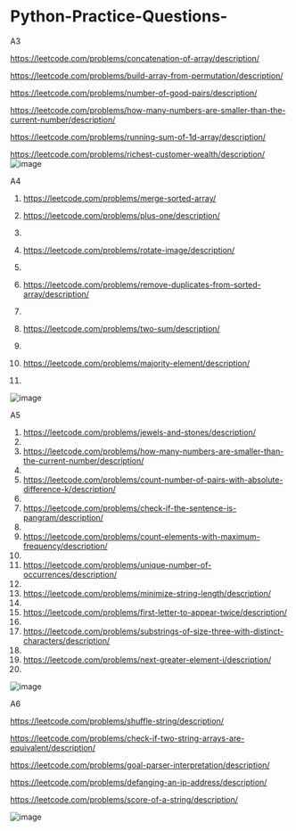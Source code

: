 # Python-Practice-Questions-

A3

https://leetcode.com/problems/concatenation-of-array/description/

https://leetcode.com/problems/build-array-from-permutation/description/

https://leetcode.com/problems/number-of-good-pairs/description/

https://leetcode.com/problems/how-many-numbers-are-smaller-than-the-current-number/description/

https://leetcode.com/problems/running-sum-of-1d-array/description/

https://leetcode.com/problems/richest-customer-wealth/description/
![image](https://github.com/yuvicann/Python-Practice-Questions-/assets/66309345/8056d0d0-1e4e-4115-b1fd-6dbc6b7eab12)

A4


1.	https://leetcode.com/problems/merge-sorted-array/
   
3.	https://leetcode.com/problems/plus-one/description/
4.	
5.	https://leetcode.com/problems/rotate-image/description/
6.	
7.	https://leetcode.com/problems/remove-duplicates-from-sorted-array/description/
8.	
9.	https://leetcode.com/problems/two-sum/description/
10.	
11.	https://leetcode.com/problems/majority-element/description/
12.	
![image](https://github.com/yuvicann/Python-Practice-Questions-/assets/66309345/c5f64689-85b1-451d-a74e-8ed3982046e3)

A5

1.	https://leetcode.com/problems/jewels-and-stones/description/
2.	
3.	https://leetcode.com/problems/how-many-numbers-are-smaller-than-the-current-number/description/
4.	
5.	https://leetcode.com/problems/count-number-of-pairs-with-absolute-difference-k/description/
6.	
7.	https://leetcode.com/problems/check-if-the-sentence-is-pangram/description/
8.	
9.	https://leetcode.com/problems/count-elements-with-maximum-frequency/description/
10.	
11.	https://leetcode.com/problems/unique-number-of-occurrences/description/
12.	
13.	https://leetcode.com/problems/minimize-string-length/description/
14.	
15.	https://leetcode.com/problems/first-letter-to-appear-twice/description/
16.	
17.	https://leetcode.com/problems/substrings-of-size-three-with-distinct-characters/description/
18.	
19.	https://leetcode.com/problems/next-greater-element-i/description/
20.	
![image](https://github.com/yuvicann/Python-Practice-Questions-/assets/66309345/6803a292-f0b4-49a6-a6b2-e0b20bd5e2ce)


A6

https://leetcode.com/problems/shuffle-string/description/

https://leetcode.com/problems/check-if-two-string-arrays-are-equivalent/description/

https://leetcode.com/problems/goal-parser-interpretation/description/

https://leetcode.com/problems/defanging-an-ip-address/description/

https://leetcode.com/problems/score-of-a-string/description/

![image](https://github.com/yuvicann/Python-Practice-Questions-/assets/66309345/94ac965b-d75f-4bcd-b3df-71fb9d29b80f)






